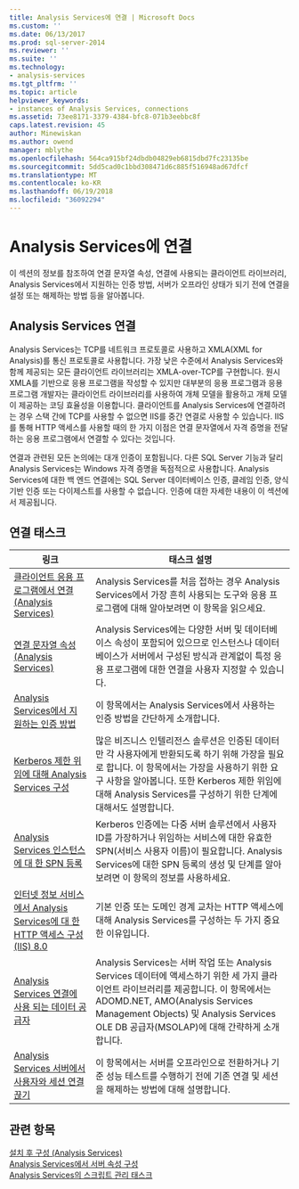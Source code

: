 ```yaml
---
title: Analysis Services에 연결 | Microsoft Docs
ms.custom: ''
ms.date: 06/13/2017
ms.prod: sql-server-2014
ms.reviewer: ''
ms.suite: ''
ms.technology:
- analysis-services
ms.tgt_pltfrm: ''
ms.topic: article
helpviewer_keywords:
- instances of Analysis Services, connections
ms.assetid: 73ee8171-3379-4384-bfc8-071b3eebbc8f
caps.latest.revision: 45
author: Minewiskan
ms.author: owend
manager: mblythe
ms.openlocfilehash: 564ca915bf24dbdb04829eb6815dbd7fc23135be
ms.sourcegitcommit: 5dd5cad0c1bbd308471d6c885f516948ad67dfcf
ms.translationtype: MT
ms.contentlocale: ko-KR
ms.lasthandoff: 06/19/2018
ms.locfileid: "36092294"
---
```

# <a name="connect-to-analysis-services"></a>Analysis Services에 연결
  이 섹션의 정보를 참조하여 연결 문자열 속성, 연결에 사용되는 클라이언트 라이브러리, Analysis Services에서 지원하는 인증 방법, 서버가 오프라인 상태가 되기 전에 연결을 설정 또는 해제하는 방법 등을 알아봅니다.  
  
## <a name="analysis-services-connections"></a>Analysis Services 연결  
 Analysis Services는 TCP를 네트워크 프로토콜로 사용하고 XMLA(XML for Analysis)를 통신 프로토콜로 사용합니다. 가장 낮은 수준에서 Analysis Services와 함께 제공되는 모든 클라이언트 라이브러리는 XMLA-over-TCP를 구현합니다. 원시 XMLA를 기반으로 응용 프로그램을 작성할 수 있지만 대부분의 응용 프로그램과 응용 프로그램 개발자는 클라이언트 라이브러리를 사용하여 개체 모델을 활용하고 개체 모델이 제공하는 코딩 효율성을 이용합니다. 클라이언트를 Analysis Services에 연결하려는 경우 스택 간에 TCP를 사용할 수 없으면 IIS를 중간 연결로 사용할 수 있습니다. IIS를 통해 HTTP 액세스를 사용할 때의 한 가지 이점은 연결 문자열에서 자격 증명을 전달하는 응용 프로그램에서 연결할 수 있다는 것입니다.  
  
 연결과 관련된 모든 논의에는 대개 인증이 포함됩니다. 다른 SQL Server 기능과 달리 Analysis Services는 Windows 자격 증명을 독점적으로 사용합니다. Analysis Services에 대한 백 엔드 연결에는 SQL Server 데이터베이스 인증, 클레임 인증, 양식 기반 인증 또는 다이제스트를 사용할 수 없습니다. 인증에 대한 자세한 내용이 이 섹션에서 제공됩니다.  
  
##  <a name="bkmk_clientApps"></a> 연결 태스크  
  
|링크|태스크 설명|  
|----------|----------------------|  
|[클라이언트 응용 프로그램에서 연결 &#40;Analysis Services&#41;](connect-from-client-applications-analysis-services.md)|Analysis Services를 처음 접하는 경우 Analysis Services에서 가장 흔히 사용되는 도구와 응용 프로그램에 대해 알아보려면 이 항목을 읽으세요.|  
|[연결 문자열 속성 &#40;Analysis Services&#41;](connection-string-properties-analysis-services.md)|Analysis Services에는 다양한 서버 및 데이터베이스 속성이 포함되어 있으므로 인스턴스나 데이터베이스가 서버에서 구성된 방식과 관계없이 특정 응용 프로그램에 대한 연결을 사용자 지정할 수 있습니다.|  
|[Analysis Services에서 지 원하는 인증 방법](authentication-methodologies-supported-by-analysis-services.md)|이 항목에서는 Analysis Services에서 사용하는 인증 방법을 간단하게 소개합니다.|  
|[Kerberos 제한 위임에 대해 Analysis Services 구성](configure-analysis-services-for-kerberos-constrained-delegation.md)|많은 비즈니스 인텔리전스 솔루션은 인증된 데이터만 각 사용자에게 반환되도록 하기 위해 가장을 필요로 합니다. 이 항목에서는 가장을 사용하기 위한 요구 사항을 알아봅니다. 또한 Kerberos 제한 위임에 대해 Analysis Services를 구성하기 위한 단계에 대해서도 설명합니다.|  
|[Analysis Services 인스턴스에 대 한 SPN 등록](spn-registration-for-an-analysis-services-instance.md)|Kerberos 인증에는 다중 서버 솔루션에서 사용자 ID를 가장하거나 위임하는 서비스에 대한 유효한 SPN(서비스 사용자 이름)이 필요합니다. Analysis Services에 대한 SPN 등록의 생성 및 단계를 알아보려면 이 항목의 정보를 사용하세요.|  
|[인터넷 정보 서비스에서 Analysis Services에 대 한 HTTP 액세스 구성 &#40;IIS&#41; 8.0](configure-http-access-to-analysis-services-on-iis-8-0.md)|기본 인증 또는 도메인 경계 교차는 HTTP 액세스에 대해 Analysis Services를 구성하는 두 가지 중요한 이유입니다.|  
|[Analysis Services 연결에 사용 되는 데이터 공급자](data-providers-used-for-analysis-services-connections.md)|Analysis Services는 서버 작업 또는 Analysis Services 데이터에 액세스하기 위한 세 가지 클라이언트 라이브러리를 제공합니다. 이 항목에서는 ADOMD.NET, AMO(Analysis Services Management Objects) 및 Analysis Services OLE DB 공급자(MSOLAP)에 대해 간략하게 소개합니다.|  
|[Analysis Services 서버에서 사용자와 세션 연결 끊기](disconnect-users-and-sessions-on-analysis-services-server.md)|이 항목에서는 서버를 오프라인으로 전환하거나 기준 성능 테스트를 수행하기 전에 기존 연결 및 세션을 해제하는 방법에 대해 설명합니다.|  
  
## <a name="see-also"></a>관련 항목  
 [설치 후 구성 &#40;Analysis Services&#41;](post-install-configuration-analysis-services.md)   
 [Analysis Services에서 서버 속성 구성](../server-properties/server-properties-in-analysis-services.md)   
 [Analysis Services의 스크립트 관리 태스크](../script-administrative-tasks-in-analysis-services.md)  
  
  